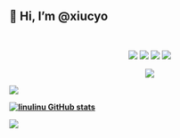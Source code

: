 ## 👋 Hi, I’m @xiucyo
<br>
<p align="center">
  <img src="https://img.shields.io/badge/freebsd-292e33?style=flat-square&logo=freebsd">
  <img src="https://img.shields.io/badge/Artix-Linux-292e33?style=flat-square&logo=Artix-Linux">
  <img src="https://img.shields.io/badge/Neovim-292e33?style=flat-square&logo=Neovim">
  <img src="https://img.shields.io/badge/Browser-292e33?style=flat-square&logo=google-chrome">
</p>
<p align="center">
  <a href="https://github.com/xiucyo" target="_blank">
  <img src="https://svg-banners.vercel.app/api?type=typeWriter&text1=echo%20%27Hello%2C%20World%21%27%3B&width=600&height=100">
  </a>
</p>
<!--![Twitter Follow](https://img.shields.io/twitter/follow/?style=social)-->

![](https://visitor-badge.glitch.me/badge?page_id=xiucyo.xiucyo)

<b>[![linulinu GitHub stats](https://github-readme-stats.vercel.app/api?username=xiucyo&show_icons=true&theme=tokyonight&hide_border=false&count_private=false)](https://github.com/anuraghazra/github-readme-stats)<br>

<img align="center" src="https://64.media.tumblr.com/228cc7462be68c243b8411313cdaa489/97ee86bd2dd9041d-de/s540x810/2775424ec5a993b38c8329524b62af177fcaffc7.gifv"></img>

  
<br>  
  


```

```



